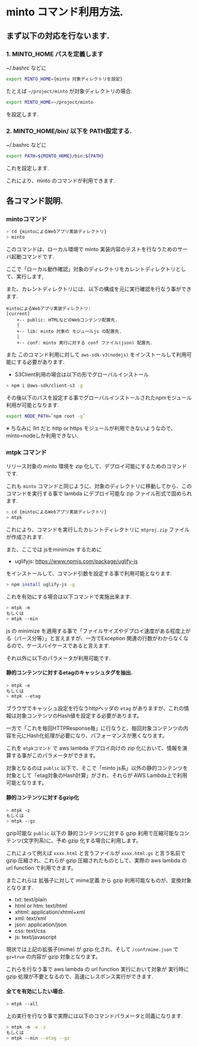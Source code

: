 # minto コマンド利用方法.

## まず以下の対応を行ないます.

### 1. MINTO_HOME パスを定義します

~/.bashrc などに

~~~sh
export MINTO_HOME={minto 対象ディレクトリを設定}
~~~

たとえば `~/project/minto` が対象ディレクトリの場合.

~~~sh
export MINTO_HOME=~/project/minto
~~~

を設定します.

### 2. MINTO_HOME/bin/ 以下を PATH設定する.

~/.bashrc などに

~~~sh
export PATH=${MINTO_HOME}/bin:${PATH}
~~~

これを設定します.

これにより、minto のコマンドが利用できます.

## 各コマンド説明.

### mintoコマンド

~~~sh
> cd {mintoによるWebアプリ実装ディレクトリ}
> minto
~~~

このコマンドは、ローカル環境で minto 実装内容のテストを行なうためのサーバ起動コマンドです.

ここで「ローカル動作確認」対象のディレクトリをカレントディレクトリとして、実行します,

また、カレントディレクトリには、以下の構成を元に実行確認を行なう事ができます.
~~~
mintoによるWebアプリ実装ディレクトリ:
[current]
    +-- public: HTMLなどのWebコンテンツ配置先.
    |
    +-- lib: minto 対象の モジュールjs の配置先.
    |
    +-- conf: minto 実行に対する conf ファイル(json) 配置先.
~~~

また このコマンド利用に対して `aws-sdk-v3(nodejs)` をインストールして利用可能にする必要があります.

- S3Client利用の場合は以下の形でグローバルインストール
~~~sh
> npm i @aws-sdk/client-s3 -g
~~~

その後以下のパスを設定する事でグローバルインストールされたnpmモジュール利用が可能となります.
~~~sh
export NODE_PATH=`npm root -g`
~~~

※ ちなみに llrt だと http or https モジュールが利用できないようなので、minto=nodeしか利用できない.

### mtpk コマンド

リリース対象の minto 環境を zip 化して、デプロイ可能にするためのコマンドです.

これも `minto` コマンドと同じように、対象のディレクトリに移動してから、このコマンドを実行する事で lambda にデプロイ可能な zip ファイル形式で固められます.

~~~sh
> cd {mintoによるWebアプリ実装ディレクトリ}
> mtpk
~~~

これにより、コマンドを実行したカレントディレクトリに `mtproj.zip` ファイルが作成されます.

また、ここでは jsをminimize するために

- uglifyjs: https://www.npmjs.com/package/uglify-js

をインストールして、コマンド引数を設定する事で利用可能となります.
~~~sh
> npm install uglify-js -g
~~~

これを有効にする場合は以下コマンドで実施出来ます.
~~~sh
> mtpk -m
もしくは
> mtpk --min
~~~

js の minimize を適用する事で「ファイルサイズやデプロイ速度がある程度上がる（パース分等）」と言えますが、一方でException 関連の行数がわからなくなるので、ケースバイケースであると言えます.

それ以外に以下のパラメータが利用可能です.

#### 静的コンテンツに対するetagのキャッシュタグを抽出.
~~~sh
> mtpk -e
もしくは
> mtpk --etag
~~~

ブラウザでキャッシュ設定を行なうhttpヘッダの `etag` がありますが、これの情報は対象コンテンツのHash値を設定する必要があります。

一方で「これを毎回HTTPResponse毎」に行なうと、毎回対象コンテンツの内容を元にHash化処理が必要になり、パフォーマンスが悪くなります。

これを `mtpkコマンド` で aws lambda デプロイ向けの zip 化において、情報を演算する事がこのパラメータができます。

対象となるのは `public` 以下で、そこで「minto js系」以外の静的コンテンツを対象として「etag対象のHash計算」がされ、それらが AWS Lambda上で利用可能となります。

#### 静的コンテンツに対するgzip化
~~~sh
> mtpk -z
もしくは
> mtpk --gz
~~~

gzip可能な `public` 以下の 静的コンテンツに対する gzip 利用で圧縮可能なコンテンツ(文字列系)に、予め gzip 化する場合に利用します。

これによって例えば `xxxx.html` と言うファイルが `xxxx.html.gs` と言う名前で gzip 圧縮され、これらが gzip 圧縮されたものとして、実際の aws lambda  の url function で利用できます。

またこれらは 拡張子に対して mime定義 から gzip 利用可能なものが、変換対象となります.
- txt: text/plain
- html or htm: text/html
- xhtml: application/xhtml+xml
- xml: text/xml
- json: application/json
- css: text/css
- js: text/javascript

現状では上記の拡張子(mime) が gzip 化され、そして `/conf/mime.json` で `gz=true` の内容が gzip 対象となります。

これらを行なう事で aws lambda の url function 実行において対象が 実行時に gzip 処理が不要となるので、高速にレスポンス実行ができます.

#### 全てを有効にしたい場合.
~~~sh
> mtpk --all
~~~

上の実行を行なう事で実際には以下のコマンドパラメータと同義になります.
~~~sh
> mtpk -m -e -z
もしくは
> mtpk --min --etag --gz
~~~
